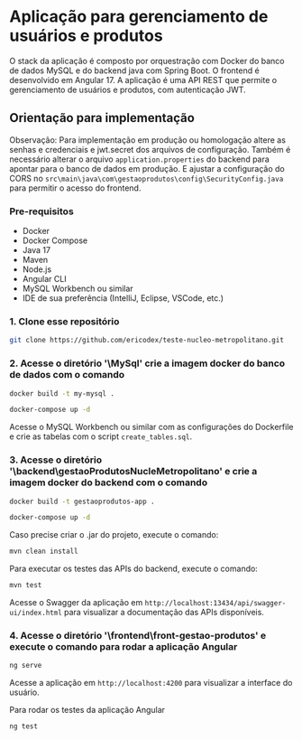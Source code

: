 # Aplicação para gerenciamento de usuários e produtos

O stack da aplicação é composto por orquestração com Docker do banco de dados MySQL e do backend java com Spring Boot. O frontend é desenvolvido em Angular 17. A aplicação é uma API REST que permite o gerenciamento de usuários e produtos, com autenticação JWT.

## Orientação para implementação

Observação: Para implementação em produção ou homologação altere as senhas e credenciais e jwt.secret dos arquivos de configuração. Também é necessário alterar o arquivo `application.properties` do backend para apontar para o banco de dados em produção. E ajustar a configuração do CORS no `src\main\java\com\gestaoprodutos\config\SecurityConfig.java` para permitir o acesso do frontend.

### Pre-requisitos

- Docker
- Docker Compose
- Java 17
- Maven
- Node.js
- Angular CLI
- MySQL Workbench ou similar
- IDE de sua preferência (IntelliJ, Eclipse, VSCode, etc.)

### 1. Clone esse repositório

```bash
git clone https://github.com/ericodex/teste-nucleo-metropolitano.git
```

### 2. Acesse o diretório '\MySql' crie a imagem docker do banco de dados com o comando

```bash
docker build -t my-mysql .
```

```bash
docker-compose up -d
```

Acesse o MySQL Workbench ou similar com as configurações do Dockerfile e crie as tabelas com o script `create_tables.sql`.

### 3. Acesse o diretório '\backend\gestaoProdutosNucleMetropolitano' e crie a imagem docker do backend com o comando

```bash
docker build -t gestaoprodutos-app .
```

```bash
docker-compose up -d
```

Caso precise criar o .jar do projeto, execute o comando:

```bash
mvn clean install
```

Para executar os testes das APIs do backend, execute o comando:

```bash
mvn test
```

Acesse o Swagger da aplicação em `http://localhost:13434/api/swagger-ui/index.html` para visualizar a documentação das APIs disponíveis.

### 4. Acesse o diretório '\frontend\front-gestao-produtos' e execute o comando para rodar a aplicação Angular

```bash
ng serve
```

Acesse a aplicação em `http://localhost:4200` para visualizar a interface do usuário.

Para rodar os testes da aplicação Angular

```bash
ng test
```
